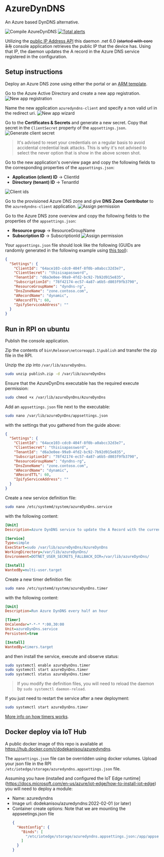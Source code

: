 # AzureDynDNS

An Azure based DynDNS alternative.

![Compile AzureDynDNS](https://github.com/dodekanisou/AzureDynDNS/workflows/Compile%20AzureDynDNS/badge.svg)
[![Total alerts](https://img.shields.io/lgtm/alerts/g/dodekanisou/AzureDynDNS.svg?logo=lgtm&logoWidth=18)](https://lgtm.com/projects/g/dodekanisou/AzureDynDNS/alerts/)

Utilizing the [public IP Address API](https://www.ipify.org/) this daemon .net 6.0
 ~~(started with core 3.1)~~ console application retrieves the public IP that the device has. Using
that IP, the daemon updates the A record in the Azure DNS service registered in
the configuration.

## Setup instructions

Deploy an Azure DNS zone using either the portal or an
[ARM template](https://github.com/Azure/azure-quickstart-templates/tree/master/101-azure-dns-new-zone).

Go to the Azure Active Directory and create a new app registration.
![New app registration](docs/createapp-step00.png)

Name the new application `azuredyndns-client` and specify a non valid url in the
redirect uri. ![New app wizard](docs/createapp-step01.png)

Go to the **Certificates & Secrets** and generate a new secret. Copy that secret
in the `ClientSecret` property of the `appsettings.json`.
![Generate client secret](docs/createapp-step02.png)

> It's advised to reset your credentials on a regular basis to avoid accidental
> credential leak attacks. This is why it's not advised to select the never
> option that is show in the above screen shot.

Go to the new application's overview page and copy the following fields to the
corresponding properties of the `appsettings.json`:

- **Application (client) ID** -> ClientId
- **Directory (tenant) ID** -> TenantId

![Client ids](docs/createapp-step03.png)

Go to the provisioned Azure DNS zone and give **DNS Zone Contributor** to the
`azuredyndns-client` application.
![Assign permission](docs/createapp-step04.png)

Go to the Azure DNS zone overview and copy the following fields to the
properties of the `appsettings.json`:

- **Resource group** -> ResourceGroupName
- **Subscription ID** -> SubscriptionId
  ![Assign permission](docs/createapp-step05.png)

Your `appsettings.json` file should look like the following (GUIDs are randomly
generated in the following example using
[this tool](https://www.guidgenerator.com/online-guid-generator.aspx)):

```json
{
  "Settings": {
    "ClientId": "64ace103-cdc0-404f-8f0b-a0abcc32d3e7",
    "ClientSecret": "thisisapassword",
    "TenantId": "d6a3e0ee-99a9-4fd2-bc92-7b92d915e835",
    "SubscriptionId": "78f42174-ec57-4a87-a6b5-d803f9fb3790",
    "ResourceGroupName": "dyndns-rg",
    "DnsZoneName": "zone.contoso.com",
    "ARecordName": "dynamic",
    "ARecordTTL": 60,
    "IpifyServiceAddress": ""
  }
}
```

## Run in RPI on ubuntu

Publish the console application.

Zip the contents of `bin\Release\netcoreapp3.1\publish` and transfer the zip
file in the RPI.

Unzip the zip into `/var/lib/azureDynDns`.

```bash
sudo unzip publish.zip -d /var/lib/azureDynDns
```

Ensure that the AzureDynDns executable has the required execute permission:

```bash
sudo chmod +x /var/lib/azureDynDns/AzureDynDns
```

Add an `appsettings.json` file next to the executable:

```bash
sudo nano /var/lib/azureDynDns/appsettings.json
```

with the settings that you gathered from the guide above:

```json
{
  "Settings": {
    "ClientId": "64ace103-cdc0-404f-8f0b-a0abcc32d3e7",
    "ClientSecret": "thisisapassword",
    "TenantId": "d6a3e0ee-99a9-4fd2-bc92-7b92d915e835",
    "SubscriptionId": "78f42174-ec57-4a87-a6b5-d803f9fb3790",
    "ResourceGroupName": "dyndns-rg",
    "DnsZoneName": "zone.contoso.com",
    "ARecordName": "dynamic",
    "ARecordTTL": 60,
    "IpifyServiceAddress": ""
  }
}
```

Create a new service definition file:

```bash
sudo nano /etc/systemd/system/azureDynDns.service
```

with the following content:

```ini
[Unit]
Description=Azure DynDNS service to update the A Record with the current IP

[Service]
Type=simple
ExecStart=sudo /var/lib/azureDynDns/AzureDynDns
WorkingDirectory=/var/lib/azureDynDns/
Environment=DOTNET_USER_SECRETS_FALLBACK_DIR=/var/lib/azureDynDns/

[Install]
WantedBy=multi-user.target
```

Create a new timer definition file:

```bash
sudo nano /etc/systemd/system/azureDynDns.timer
```

with the following content:

```ini
[Unit]
Description=Run Azure DynDNS every half an hour

[Timer]
OnCalendar=*-*-* *:00,30:00
Unit=azureDynDns.service
Persistent=true

[Install]
WantedBy=timers.target
```

and then install the service, execute and observe status:

```bash
sudo systemctl enable azureDynDns.timer
sudo systemctl start azureDynDns.timer
sudo systemctl status azureDynDns.timer
```

> If you modify the definition files, you will need to reload the daemon by
> `sudo systemctl daemon-reload`.

If you just need to restart the service after a new deployment:

```bash
sudo systemctl start azureDynDns.timer
```

[More info on how timers works](https://www.certdepot.net/rhel7-use-systemd-timers/).


## Docker deploy via IoT Hub

A public docker image of this repo is available at https://hub.docker.com/r/dodekanisou/azuredyndns.

The `appsettings.json` file can be overridden using docker volumes. Upload your json file in the RPI `/etc/iotedge/storage/azuredyndns.appsettings.json` file.

Assuming you have (installed and configured the IoT Edge runtime](https://docs.microsoft.com/en-us/azure/iot-edge/how-to-install-iot-edge) you will need to deploy a module:
- Name: azuredyndns
- Image url: dodekanisou/azuredyndns:2022-02-01 (or later)
- Container create options: Note that we are mounting the appseetings.json file
  ```json
  {
    "HostConfig": {
      "Binds": [
        "/etc/iotedge/storage/azuredyndns.appsettings.json:/app/appsettings.json"
      ]
    }
  }
  ```
